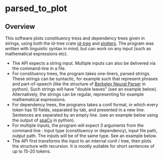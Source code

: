 # parsed_to_plot


## Overview

This software plots constituency tress and dependency trees given in strings, using both the id-tree crate
[id-tree](https://crates.io/crates/id_tree) and [plotters](https://crates.io/crates/plotters).
The program was written with linguistic syntax in mind, but can work on any input (such as mathematical expressions etc).

* The API expects a string input. Multiple inputs can also be delivered via the command-line in a file.
* For constituency trees, the program takes one-liners, parsed strings. These strings can be syntactic, for example
such that represent phrases and part-of-speech (like the structure of [Berkeley Neural Parser](https://pypi.org/project/benepar/)
in python). Such strings will have "double leaves" (see an example below). Alternatively, the strings can be regular,
representing for example mathematical expressions.
* For dependency trees, the programs takes a conll format, in which every token has 10 fields, separated by tab, and
presented in a new line. Sentences are separated by an empty line. (see an example below using the output of
[spaCy](https://spacy.io/) in python).
* For multiple inputs, the program will expect 3 arguments from the command line : input type (constituency or dependency),
input file path, output path. The inputs will be of the same type. See an example below.
* The API first transforms the input to an internal conll / tree, then plots the structure with recursion. It is mostly
suitable for short sentences of up to 15-20 tokens.



